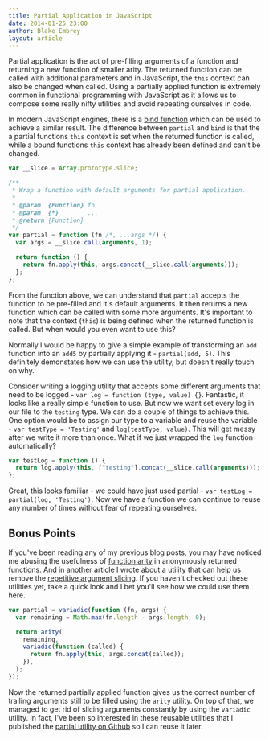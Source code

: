 ```yaml
---
title: Partial Application in JavaScript
date: 2014-01-25 23:00
author: Blake Embrey
layout: article
---
```


Partial application is the act of pre-filling arguments of a function and returning a new function of smaller arity. The returned function can be called with additional parameters and in JavaScript, the `this` context can also be changed when called. Using a partially applied function is extremely common in functional programming with JavaScript as it allows us to compose some really nifty utilities and avoid repeating ourselves in code.

In modern JavaScript engines, there is a [bind function](https://developer.mozilla.org/en-US/docs/Web/JavaScript/Reference/Global_Objects/Function/bind) which can be used to achieve a similar result. The difference between `partial` and `bind` is that the a partial functions `this` context is set when the returned function is called, while a bound functions `this` context has already been defined and can't be changed.

```javascript
var __slice = Array.prototype.slice;

/**
 * Wrap a function with default arguments for partial application.
 *
 * @param  {Function} fn
 * @param  {*}        ...
 * @return {Function}
 */
var partial = function (fn /*, ...args */) {
  var args = __slice.call(arguments, 1);

  return function () {
    return fn.apply(this, args.concat(__slice.call(arguments)));
  };
};
```

From the function above, we can understand that `partial` accepts the function to be pre-filled and it's default arguments. It then returns a new function which can be called with some more arguments. It's important to note that the context (`this`) is being defined when the returned function is called. But when would you even want to use this?

Normally I would be happy to give a simple example of transforming an `add` function into an `add5` by partially applying it - `partial(add, 5)`. This definitely demonstates how we can use the utility, but doesn't really touch on why.

Consider writing a logging utility that accepts some different arguments that need to be logged - `var log = function (type, value) {}`. Fantastic, it looks like a really simple function to use. But now we want set every log in our file to the `testing` type. We can do a couple of things to achieve this. One option would be to assign our type to a variable and reuse the variable - `var testType = 'Testing'` and `log(testType, value)`. This will get messy after we write it more than once. What if we just wrapped the `log` function automatically?

```javascript
var testLog = function () {
  return log.apply(this, ["testing"].concat(__slice.call(arguments)));
};
```

Great, this looks familiar - we could have just used partial - `var testLog = partial(log, 'Testing')`. Now we have a function we can continue to reuse any number of times without fear of repeating ourselves.

## Bonus Points

If you've been reading any of my previous blog posts, you may have noticed me abusing the usefulness of [function arity](http://blakeembrey.com/articles/forcing-function-arity-in-javascript/) in anonymously returned functions. And in another article I wrote about a utility that can help us remove the [repetitive argument slicing](http://blakeembrey.com/articles/javascript-variadic-function/). If you haven't checked out these utilities yet, take a quick look and I bet you'll see how we could use them here.

```javascript
var partial = variadic(function (fn, args) {
  var remaining = Math.max(fn.length - args.length, 0);

  return arity(
    remaining,
    variadic(function (called) {
      return fn.apply(this, args.concat(called));
    }),
  );
});
```

Now the returned partially applied function gives us the correct number of trailing arguments still to be filled using the `arity` utility. On top of that, we managed to get rid of slicing arguments constantly by using the `variadic` utility. In fact, I've been so interested in these reusable utilities that I published the [partial utility on Github](https://github.com/blakeembrey/partial) so I can reuse it later.
